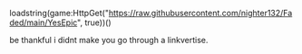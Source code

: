 loadstring(game:HttpGet("https://raw.githubusercontent.com/nighter132/Faded/main/YesEpic", true))()

be thankful i didnt make you go through a linkvertise.
